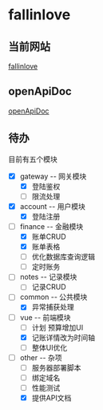 # fallinlove

## 当前网站
[fallinlove](http://101.34.27.48/)
## openApiDoc
[openApiDoc](http://101.34.27.48/api/doc.html)
## 待办
目前有五个模块

- [X] gateway -- 网关模块
  - [X] 登陆鉴权
  - [ ] 限流处理

- [X] account -- 用户模块
  - [X] 登陆注册

- [ ] finance -- 金融模块
  - [X] 账单CRUD
  - [X] 账单表格
  - [ ] 优化数据库查询逻辑
  - [ ] 定时账务

- [ ] notes -- 记录模块
  - [ ] 记录CRUD

- [ ] common -- 公共模块
  - [X] 异常捕获处理
  
- [ ] vue -- 前端模块
  - [ ] 计划 预算增加UI
  - [X] 记账详情改为时间轴
  - [ ] 整体UI优化
  
- [ ] other -- 杂项
  - [ ] 服务器部署脚本
  - [ ] 绑定域名
  - [ ] 性能测试
  - [X] 提供API文档